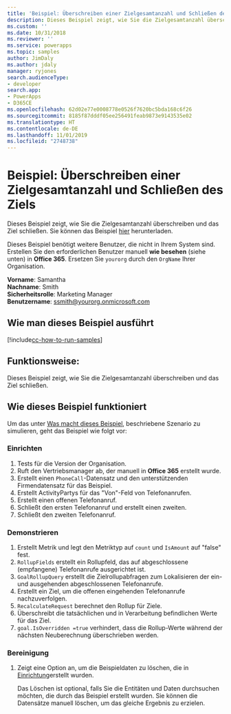 ```yaml
---
title: 'Beispiel: Überschreiben einer Zielgesamtanzahl und Schließen des Ziels (Common Data Service) | Microsoft-Dokumentation'
description: Dieses Beispiel zeigt, wie Sie die Zielgesamtanzahl überschreiben und das Ziel schließen.
ms.custom: ''
ms.date: 10/31/2018
ms.reviewer: ''
ms.service: powerapps
ms.topic: samples
author: JimDaly
ms.author: jdaly
manager: ryjones
search.audienceType:
- developer
search.app:
- PowerApps
- D365CE
ms.openlocfilehash: 62d02e77e0008778e0526f7620bc5bda168c6f26
ms.sourcegitcommit: 8185f87dddf05ee256491feab9873e9143535e02
ms.translationtype: HT
ms.contentlocale: de-DE
ms.lasthandoff: 11/01/2019
ms.locfileid: "2748738"
---
```

# <a name="sample-override-goal-total-count-and-close-the-goal"></a>Beispiel: Überschreiben einer Zielgesamtanzahl und Schließen des Ziels

Dieses Beispiel zeigt, wie Sie die Zielgesamtanzahl überschreiben und das Ziel schließen. Sie können das Beispiel [hier](https://github.com/Microsoft/PowerApps-Samples/tree/master/cds/orgsvc/C%23/OverrideGoalTotal) herunterladen.

Dieses Beispiel benötigt weitere Benutzer, die nicht in Ihrem System sind. Erstellen Sie den erforderlichen Benutzer manuell **wie besehen** (siehe unten) in **Office 365**. Ersetzen Sie `yourorg` durch den `OrgName` Ihrer Organisation.

**Vorname**: Samantha<br/>
**Nachname**: Smith<br/>
**Sicherheitsrolle**: Marketing Manager<br/>
**Benutzername**: ssmith@yourorg.onmicrosoft.com<br/>

## <a name="how-to-run-this-sample"></a>Wie man dieses Beispiel ausführt

[!include[cc-how-to-run-samples](../../includes/cc-how-to-run-samples.md)]

## <a name="what-this-sample-does"></a>Funktionsweise:


Dieses Beispiel zeigt, wie Sie die Zielgesamtanzahl überschreiben und das Ziel schließen.

## <a name="how-this-sample-works"></a>Wie dieses Beispiel funktioniert

Um das unter [Was macht dieses Beispiel](#what-this-sample-does), beschriebene Szenario zu simulieren, geht das Beispiel wie folgt vor:

### <a name="setup"></a>Einrichten

1. Tests für die Version der Organisation.
2. Ruft den Vertriebsmanager ab, der manuell in **Office 365** erstellt wurde.
3. Erstellt einen `PhoneCall`-Datensatz und den unterstützenden Firmendatensatz für das Beispiel.
4. Erstellt ActivityPartys für das "Von"-Feld von Telefonanrufen.
5. Erstellt einen offenen Telefonanruf.
6. Schließt den ersten Telefonanruf und erstellt einen zweiten.
7. Schließt den zweiten Telefonanruf.

### <a name="demonstrate"></a>Demonstrieren

1. Erstellt Metrik und legt den Metriktyp auf `count` und `IsAmount` auf "false" fest.
2. `RollupFields` erstellt ein Rollupfeld, das auf abgeschlossene (empfangene) Telefonanrufe ausgerichtet ist.
3. `GoalRollupQuery` erstellt die Zielrollupabfragen zum Lokalisieren der ein- und ausgehenden abgeschlossenen Telefonanrufe. 
4. Erstellt ein Ziel, um die offenen eingehenden Telefonanrufe nachzuverfolgen.
5. `RecalculateRequest` berechnet den Rollup für Ziele. 
6. Überschreibt die tatsächlichen und in Verarbeitung befindlichen Werte für das Ziel.
7. `goal.IsOverridden =true` verhindert, dass die Rollup-Werte während der nächsten Neuberechnung überschrieben werden.

### <a name="clean-up"></a>Bereinigung

1. Zeigt eine Option an, um die Beispieldaten zu löschen, die in [Einrichtung](#setup)erstellt wurden.

    Das Löschen ist optional, falls Sie die Entitäten und Daten durchsuchen möchten, die durch das Beispiel erstellt wurden. Sie können die Datensätze manuell löschen, um das gleiche Ergebnis zu erzielen.
